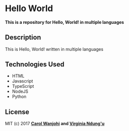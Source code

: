 # Hello World
#### This is a repository for Hello, World! in multiple languages

## Description
This is  Hello, World! written in multiple languages

## Technologies Used
* HTML
* Javascript
* TypeScript
* NodeJS
* Python

## License
MIT (c) 2017 **[Carol Wanjohi](https://github.com/carolwanjohi) and [Virginia Ndung'u](https://github.com/VirginiaNdungu1)**


